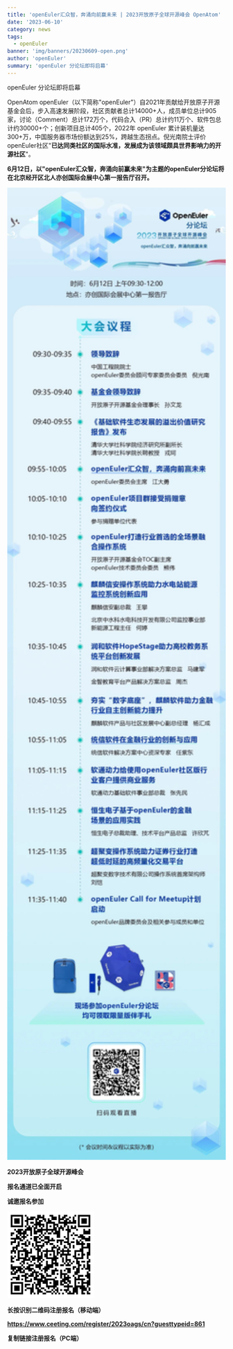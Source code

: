 ```yaml
---
title: 'openEuler汇众智，奔涌向前赢未来 | 2023开放原子全球开源峰会 OpenAtom'
date: '2023-06-10'
category: news
tags:
  - openEuler
banner: 'img/banners/20230609-open.png'
author: 'openEuler'
summary: 'openEuler 分论坛即将启幕'
---
```


openEuler 分论坛即将启幕

OpenAtom
openEuler（以下简称"openEuler"）自2021年贡献给开放原子开源基金会后，步入高速发展阶段，社区贡献者总计14000+人，成员单位总计905家，讨论（Comment）总计172万个，代码合入（PR）总计约11万个、软件包总计约30000+个；创新项目总计405个，2022年
openEuler
累计装机量达300+万，中国服务器市场份额达到25%，跨越生态拐点。倪光南院士评价openEuler社区"**已达同类社区的国际水准，发展成为该领域颇具世界影响力的开源社区**"。

**6月12日，以"openEuler汇众智，奔涌向前赢未来"为主题的openEuler分论坛将在北京经开区北人亦创国际会展中心第一报告厅召开。**

<img src="./media/image1.jfif" width="1000" >

**2023开放原子全球开源峰会**

**报名通道已全面开启**

**诚邀报名参加**

<img src="./media/image2.png" width="200" >

**长按识别二维码注册报名（移动端）**

**https://www.ceeting.com/register/2023oags/cn?guesttypeid=861**

**复制链接注册报名（PC端）**
